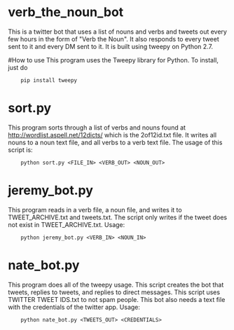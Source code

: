 # verb_the_noun_bot
This is a twitter bot that uses a list of nouns and verbs and tweets out every few hours in the form of "Verb the Noun". It also responds to every tweet sent to it and every DM sent to it. It is built using tweepy on Python 2.7.

#How to use
This program uses the Tweepy library for Python. To install, just do
        
        pip install tweepy

# sort.py
This program sorts through a list of verbs and nouns found at http://wordlist.aspell.net/12dicts/ which is the 2of12id.txt file. It writes all nouns to a noun text file, and all verbs to a verb text file. The usage of this script is:
        
        python sort.py <FILE_IN> <VERB_OUT> <NOUN_OUT>

# jeremy_bot.py
This program reads in a verb file, a noun file, and writes it to TWEET_ARCHIVE.txt and tweets.txt. The script only writes if the tweet does not exist in TWEET_ARCHIVE.txt. Usage:

        python jeremy_bot.py <VERB_IN> <NOUN_IN>
        
# nate_bot.py
This program does all of the tweepy usage. This script creates the bot that tweets, replies to tweets, and replies to direct messages. This script uses TWITTER TWEET IDS.txt to not spam people. This bot also needs a text file with the credentials of the twitter app. Usage:
        
        python nate_bot.py <TWEETS_OUT> <CREDENTIALS>
